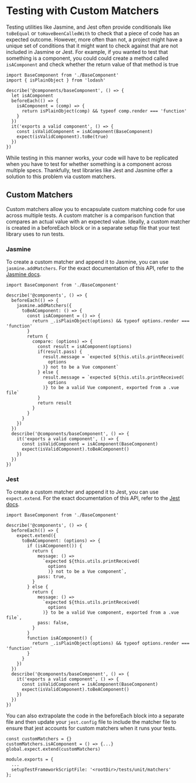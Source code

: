 # Testing with Custom Matchers

Testing utilities like Jasmine, and Jest often provide conditionals like `toBeEqual` or `toHaveBeenCalledWith` to check that a piece of code has an expected outcome. However, more often than not, a project might have a unique set of conditions that it might want to check against that are not included in Jasmine or Jest. For example, if you wanted to test that something is a component, you could could create a method called `isAComponent` and check whether the return value of that method is true

```JS
import BaseComponent from './BaseComponent'
import { isPlainObject } from 'lodash'

describe('@components/baseComponent', () => {
  let isAComponent
  beforeEach(() => {
    isAComponent = (comp) => {
      return isPlainObject(comp) && typeof comp.render === 'function'
    }
  })
  it('exports a valid component', () => {
    const isValidComponent = isAComponent(BaseComponent)
    expect(isValidComponent).toBe(true)
  })
})
```

While testing in this manner works, your code will have to be replicated when you have to test for whether something is a component across multiple specs. Thankfully, test libraries like Jest and Jasmine offer a solution to this problem via custom matchers.

## Custom Matchers

Custom matchers allow you to encapsulate custom matching code for use across multiple tests. A custom matcher is a comparison function that compares an actual value with an expected value. Ideally, a custom matcher is created in a beforeEach block or in a separate setup file that your test library uses to run tests.

### Jasmine

To create a custom matcher and append it to Jasmine, you can use `jasmine.addMatchers`. For the exact documentation of this API, refer to the [Jasmine docs](https://jasmine.github.io/2.0/custom_matcher.html).


```JS
import BaseComponent from './BaseComponent'

describe('@components', () => {
  beforeEach(() => {
    jasmine.addMatchers({
      toBeAComponent: () => {
        const isAComponent = () => {
          return _.isPlainObject(options) && typeof options.render === 'function'
        }
        return {
          compare: (options) => {
            const result = isAComponent(options)
            if(result.pass) {
              result.message = `expected ${this.utils.printReceived(
                options
              )} not to be a Vue component`
            } else {
              result.message = `expected ${this.utils.printReceived(
                options
              )} to be a valid Vue component, exported from a .vue file`
            }
            return result
          }
        }
      }
    })
  })
  describe('@components/baseComponent', () => {
    it('exports a valid component', () => {
      const isValidComponent = isAComponent(BaseComponent)
      expect(isValidComponent).toBeAComponent()
    })
  })
})
```

### Jest

To create a custom matcher and append it to Jest, you can use `expect.extend`. For the exact documentation of this API, refer to the [Jest docs](https://facebook.github.io/jest/docs/en/expect.html#expectextendmatchers).

```JS
import BaseComponent from './BaseComponent'

describe('@components', () => {
  beforeEach(() => {
    expect.extend({
      toBeAComponent: (options) => {
        if (isAComponent()) {
          return {
            message: () =>
              `expected ${this.utils.printReceived(
                options
                )} not to be a Vue component`,
            pass: true,
          }
        } else {
          return {
            message: () =>
              `expected ${this.utils.printReceived(
                options
              )} to be a valid Vue component, exported from a .vue file`,
            pass: false,
          }
        }
        function isAComponent() {
          return _.isPlainObject(options) && typeof options.render === 'function'
        }
      }
    })
  })
  describe('@components/baseComponent', () => {
    it('exports a valid component', () => {
      const isValidComponent = isAComponent(BaseComponent)
      expect(isValidComponent).toBeAComponent()
    })
  })
})
```

You can also extrapolate the code in the beforeEach block into a separate file and then update your `jest.config` file to include the matcher file to ensure that jest accounts for custom matchers when it runs your tests.

```JS
const customMatchers = {}
customMatchers.isAComponent = () => {...}
global.expect.extend(customMatchers)
```

```JS
module.exports = {
  ...
  setupTestFrameworkScriptFile: '<rootDir>/tests/unit/matchers'
};
```